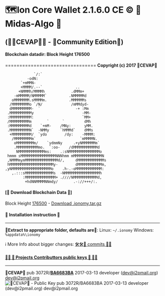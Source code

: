 # 🗺️Ion Core Wallet 2.1.6.0 CE ©️ 👒 Midas-Algo 👒
## (🐼🐼CEVAP🐼🐼 - 👯Community Edition👯)

#### Blockchain datadir: Block Height 176500
================================
**Copyright (c) 2017 🐼CEVAP🐼**

                 `/:`                           
              -odN:                             
           `+mMMN-                              
           +MMMM/.--`               ..          
          +NMMMh/MMMMh            .dMMm+        
        -mMMMMM/NMMMMM`          .NMMMMMd       
       oMMMMMMM.sMMMMm.          .MMMMMMs       
      /MMMMMMMMo `/N/             /mMMdyd-      
      dMMMMMMMMM-  `                -+ :Mm      
     .MMMMMMMMMMy                      -MM-     
     :MMMMMMMMMM:                      `MM+     
     /MMMMMMMMMm       `      `         dMh     
     :MMMMMMMMMd    `+mM-    /MNy:      yMM.    
     .MMMMMMMMMN`  -NMMy     `hMMMd`    dMMs    
      +MMMMMMMMM/  `ydo        /dy:    -MMMM:   
       /MMMMMMMMm`                    `mMMMMN.  
        oMMMMMMMMm/    `ydmmNy     .+yNMMMMMMm` 
        .MMMMMMMMMMmo.  `:oo-    /dMMMMMMMMMMMd 
         NMMMMMMMMMMMMms:    .:sNMMMMMMMMMMMMMMo
     hmmm sMMMMMMMMMMMMMMMMNNNhmm mMMMMMMMMMMMMMN
     ,NMMMmymMMMMMMMMMMMMMMMd/,     dMMMMMMMMMMMMs
     hMMMMMMMMMMMMMMMMMMMMy-        dMMMMMMMMMMMm,
    ,yNMMMMMMMMMMMMMMMMMMo    .h-.-oMMMMMMMMMMMM: 
       ,.:::sMMMMMMMMMMMMMs  -NMMMMMMMMMMMMMMMMh  
            :MMMMMMMMMMMMMM+ .////NMMMMMMMMMMMd,  
             +hdNNMMMMNNmdy/       .-://+++/:.    


#### [🐼 Download Blockchain Data 🐼]
Block Height [176500](https://chainz.cryptoid.info/ion/block.dws?e51d463e2fa39af6d57f54a9691507025163ec777d6ea9f3053b216876763398.htm) - [Download .ionomy.tar.gz](http://fwf.wf/d/373)


#### 🐼 Installation instruction 🐼
---------------------------

**🐼Extract to appropriate folder, defaults are🐼**:
	Linux:		`~/.ionomy`
	Windows:	`%appdata%\ionomy`

ℹ️ More Info about bigger changes: [🛠️🛠️🐼 commits 💩🚽](https://github.com/cevap/ion/commits/midas-algo)


#### [👨‍💻 🔑 Projects Contributtors public keys 🔑 👩‍💻](https://github.com/cevap/ion/tree/master/contrib/publickeys)
-----------------------------
**🐼CEVAP🐼**
pub  3072R/**[BA6683BA](https://pgp.mit.edu/pks/lookup?op=get&search=0x49464B32BA6683BA)** 2017-03-13 developer (dev@i2pmail.org) <dev@i2pmail.org>
![🐼CEVAP🐼 - Public Key pub  3072R/BA6683BA 2017-03-13 developer (dev@i2pmail.org) <dev@i2pmail.org>](https://raw.githubusercontent.com/cevap/ion/master/contrib/publickeys/publickey-cevap.png)


